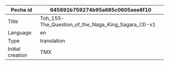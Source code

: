 |Pecha id | 645891b759274b95a685c0605aee8f10
| --- | --- 
|Title | Toh_155-The_Question_of_the_Naga_King_Sagara_(3)-v1 
|Language | en
|Type | translation
|Initial creation | TMX